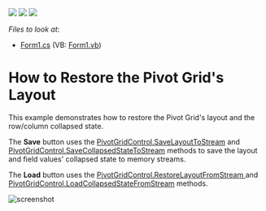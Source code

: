 <!-- default badges list -->
![](https://img.shields.io/endpoint?url=https://codecentral.devexpress.com/api/v1/VersionRange/128582478/21.2.3%2B)
[![](https://img.shields.io/badge/Open_in_DevExpress_Support_Center-FF7200?style=flat-square&logo=DevExpress&logoColor=white)](https://supportcenter.devexpress.com/ticket/details/E20014)
[![](https://img.shields.io/badge/📖_How_to_use_DevExpress_Examples-e9f6fc?style=flat-square)](https://docs.devexpress.com/GeneralInformation/403183)
<!-- default badges end -->
<!-- default file list -->
*Files to look at*:

* [Form1.cs](./CS/XtraPivotGrid_RestoreLayoutExample/Form1.cs) (VB: [Form1.vb](./VB/XtraPivotGrid_RestoreLayoutExample/Form1.vb))
<!-- default file list end -->
# How to Restore the Pivot Grid's Layout

This example demonstrates how to restore the Pivot Grid's layout and the row/column collapsed state.

The **Save** button uses the [PivotGridControl.SaveLayoutToStream](https://docs.devexpress.com/WindowsForms/DevExpress.XtraPivotGrid.PivotGridControl.SaveLayoutToStream.overloads) and [PivotGridControl.SaveCollapsedStateToStream](https://docs.devexpress.com/WindowsForms/DevExpress.XtraPivotGrid.PivotGridControl.SaveCollapsedStateToStream(System.IO.Stream)) methods to save the layout and field values' collapsed state to memory streams.

The **Load** button uses the [PivotGridControl.RestoreLayoutFromStream ](https://docs.devexpress.com/WindowsForms/DevExpress.XtraPivotGrid.PivotGridControl.RestoreLayoutFromStream.overloads) and [PivotGridControl.LoadCollapsedStateFromStream](https://docs.devexpress.com/WindowsForms/DevExpress.XtraPivotGrid.PivotGridControl.LoadCollapsedStateFromStream(System.IO.Stream)) methods.

![screenshot](./images/screenshot.png)
